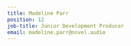 ```yaml
---
title: Madeline Parr
position: 12
job-title: Junior Development Producer
email: madeline.parr@novel.audio
---
```


